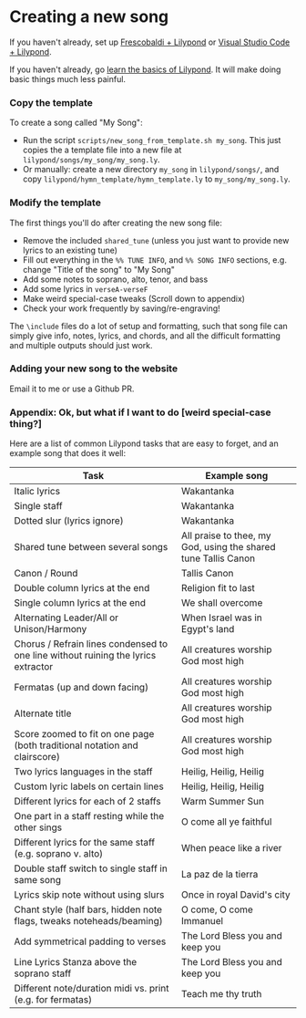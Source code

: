 ---
---

# Creating a new song


If you haven't already, set up [Frescobaldi + Lilypond](contributing) or [Visual Studio Code + Lilypond](vscode).

If you haven't already, go [learn the basics of Lilypond](https://lilypond.org/doc/v2.20/Documentation/learning/simple-notation). It will make doing basic things much less painful.

### Copy the template

To create a song called "My Song":
* Run the script `scripts/new_song_from_template.sh my_song`. This just copies the a template file into a new file at `lilypond/songs/my_song/my_song.ly`.
* Or manually: create a new directory `my_song` in `lilypond/songs/`, and copy `lilypond/hymn_template/hymn_template.ly` to `my_song/my_song.ly`.

### Modify the template
The first things you'll do after creating the new song file:
* Remove the included `shared_tune` (unless you just want to provide new lyrics to an existing tune)
* Fill out everything in the `%% TUNE INFO`, and `%% SONG INFO` sections, e.g. change "Title of the song" to "My Song"
* Add some notes to soprano, alto, tenor, and bass
* Add some lyrics in `verseA-verseF`
* Make weird special-case tweaks (Scroll down to appendix)
* Check your work frequently by saving/re-engraving!

The `\include` files do a lot of setup and formatting, such that song file can simply give info, notes, lyrics, and chords, and all the difficult formatting and multiple outputs should just work.

### Adding your new song to the website

Email it to me or use a Github PR.

### Appendix: Ok, but what if I want to do [weird special-case thing?]

Here are a list of common Lilypond tasks that are easy to forget, and an example song that does it well:

| Task      | Example song |
| ----------- | ----------- |
| Italic lyrics | Wakantanka |
| Single staff | Wakantanka |
| Dotted slur (lyrics ignore) | Wakantanka |
| Shared tune between several songs | All praise to thee, my God, using the shared tune Tallis Canon |
| Canon / Round | Tallis Canon |
| Double column lyrics at the end | Religion fit to last |
| Single column lyrics at the end | We shall overcome |
| Alternating Leader/All or Unison/Harmony | When Israel was in Egypt's land |
| Chorus / Refrain lines condensed to one line without ruining the lyrics extractor | All creatures worship God most high |
| Fermatas (up and down facing) | All creatures worship God most high |
| Alternate title | All creatures worship God most high |
| Score zoomed to fit on one page (both traditional notation and clairscore) | All creatures worship God most high |
| Two lyrics languages in the staff | Heilig, Heilig, Heilig |
| Custom lyric labels on certain lines | Heilig, Heilig, Heilig |
| Different lyrics for each of 2 staffs | Warm Summer Sun |
| One part in a staff resting while the other sings | O come all ye faithful |
| Different lyrics for the same staff (e.g. soprano v. alto) | When peace like a river |
| Double staff switch to single staff in same song | La paz de la tierra |
| Lyrics skip note without using slurs | Once in royal David's city |
| Chant style (half bars, hidden note flags, tweaks noteheads/beaming) | O come, O come Immanuel |
| Add symmetrical padding to verses | The Lord Bless you and keep you |
| Line Lyrics Stanza above the soprano staff | The Lord Bless you and keep you |
| Different note/duration midi vs. print (e.g. for fermatas) | Teach me thy truth |